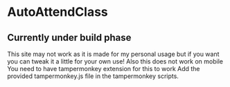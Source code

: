 # AutoAttendClass
## Currently under build phase
This site may not work as it is made for my personal usage but if you want you can tweak it a little for your own use!
Also this does not work on mobile
You need to have tampermonkey extension for this to work
Add the provided tampermonkey.js file in the tampermonkey scripts.
